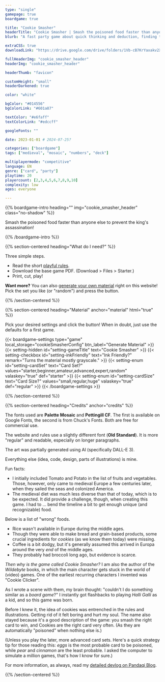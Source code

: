 ```yaml
---
type: "single"
gamepage: true
boardgame: true

title: "Cookie Smasher"
headerTitle: "Cookie Smasher | Smash the poisoned food faster than anyone else to prevent the king's assassination!"
blurb: "A fast party game about quick thinking and deduction, finding the poisoned food, then smashing it before anyone else."

extraCSS: true
downloadLink: "https://drive.google.com/drive/folders/1Vb-cB7KrYaxakv2X2oSmQJdSNg-9T5T_"

fullHeaderImg: "cookie_smasher_header"
headerImg: "cookie_smasher_header"

headerThumb: "favicon"

customHeight: "small"
headerDarkened: true

color: "white"

bgColor: "#014556"
bgColorLink: "#601a87"

textColor: "#e6faff"
textColorLink: "#edccff"

googleFonts: ""

date: 2023-01-01 # 2024-07-25?

categories: ["boardgame"]
tags: ["medieval", "mosaic", "numbers", "deck"]

multiplayermode: "competitive"
language: EN
genre: ["card", "party"]
playtime: 20
playercount: [2,3,4,5,6,7,8,9,10]
complexity: low
ages: everyone

---
```



{{% boardgame-intro heading="" img="cookie_smasher_header" class="no-shadow" %}}

Smash the poisoned food faster than anyone else to prevent the king's assassination!

{{% /boardgame-intro %}}

{{% section-centered heading="What do I need?" %}}

Three simple steps.
* Read the short [playful rules](rules).
* Download the base game PDF. (Download > Files > Starter.)
* Print, cut, play!

**Want more?** You can also [generate your own material](#material) right on this website! Pick the set you like (or "random") and press the button.

{{% /section-centered %}}

{{% section-centered heading="Material" anchor="material" html="true" %}}

<p>Pick your desired settings and click the button! When in doubt, just use the defaults for a first game.</p>

{{< boardgame-settings type="game" local_storage="cookieSmasherConfig" btn_label="Generate Material" >}}
	{{< setting-hidden id="setting-gameTitle" text="Cookie Smasher" >}}
  {{< setting-checkbox id="setting-inkFriendly" text="Ink Friendly?" remark="Turns the material mostly grayscale." >}}
  {{< setting-enum id="setting-cardSet" text="Card Set?" values="starter,beginner,amateur,advanced,expert,random" valaskey="true" def="starter" >}}
  {{< setting-enum id="setting-cardSize" text="Card Size?" values="small,regular,huge" valaskey="true" def="regular" >}}
{{< /boardgame-settings >}}

{{% /section-centered %}}

{{% section-centered heading="Credits" anchor="credits" %}}

The fonts used are **Palette Mosaic** and **Pettingill CF**. The first is available on Google Fonts, the second is from Chuck's Fonts. Both are free for commercial use.

The website and rules use a slightly different font (**Old Standard**). It is more "regular" and readable, especially on longer paragraphs.

The art was partially generated using AI (specifically DALL-E 3). 

Everything else (idea, code, design, parts of illustrations) is mine.

Fun facts:

* I initially included Tomato and Potato in the list of fruits and vegetables. Those, however, only came to medieval Europe a few centuries later, when they sailed the seas and colonized America.
* The medieval diet was much less diverse than that of today, which is to be expected. It did provide a challenge, though, when creating this game. I had to ... bend the timeline a bit to get enough unique (and recognizable) food. 

Below is a list of "wrong" foods.
* Rice wasn't available in Europe during the middle ages.
* Though they were able to make bread and grain-based products, some crucial ingredients for _cookies_ (as we know them today) were missing.
* Coffee is a bit dodgy, but it's generally assumed this arrived in Europa around the very _end_ of the middle ages. 
* They probably had broccoli long ago, but evidence is scarce.

_Then why is the game called Cookie Smasher?_ I am also the author of the _Wildebyte_ books, in which the main character gets stuck in the world of (video) games. One of the earliest recurring characters I invented was "Cookie Clicker".

As I wrote a scene with them, my brain thought: "couldn't I do something similar as a _board game_?" I instantly got flashbacks to playing _Halli Galli_ as a kid, and so this game was born.

Before I knew it, the idea of cookies was entrenched in the rules and illustrations. Getting rid of it felt boring and hurt my soul. The name also stayed because it's a good description of the game: you smash the right card to win, and Cookies are the right card very often. (As they are automatically "poisoned" when nothing else is.)

(Unless you play the later, more advanced card sets. Here's a quick strategy tip for those reading this: _eggs_ is the most probable card to be poisoned, while _pear_ and _cinnamon_ are the least probable. I asked the computer to simulate a million games, that's how I know for sure.)

For more information, as always, read my [detailed devlog on Pandaqi Blog](https://pandaqi.com/blog/boardgames/cookie-smasher).

{{% /section-centered %}}